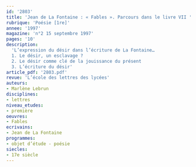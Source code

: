 ```yaml
---
id: '2803'
title: 'Jean de La Fontaine : « Fables ». Parcours dans le livre VII '
rubrique: 'Poésie [1re]'
annee: '1997'
magazine: 'n°2 15 septembre 1997'
pages: '10'
description: 
  'L’expression du désir dans l’écriture de La Fontaine…
  1. Le désir, un esclavage ?
  2. Le désir comme clé de la jouissance du présent
  3. L’écriture du désir'
article_pdf: '2803.pdf'
revue: 'L’école des lettres des lycées'
auteurs:
- Marlène Lebrun
disciplines:
- lettres
niveau_etudes:
- première
oeuvres:
- Fables
ecrivains:
- Jean de La Fontaine
programmes:
- objet d’étude - poésie
siecles:
- 17e siècle
---
```

